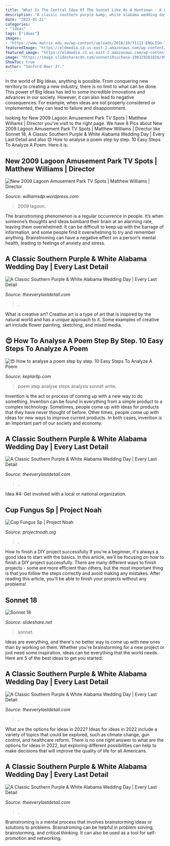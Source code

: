 ```yaml
---
title: "What Is The Central Idea Of The Sonnet Like As A Huntsman - A Classic Southern Purple &amp; White Alabama Wedding Day"
description: "A classic southern purple &amp; white alabama wedding day"
date: "2023-01-21"
categories:
- "ideas"
tags: ["ideas"]
images:
- "https://www.matrix.edu.au/wp-content/uploads/2018/10/Y1112-ENGLISH-Textual-Analysis-Planner-GREEN-PAPERBACK017-copy.png"
featuredImage: "https://eldmedia.s3.us-east-2.amazonaws.com/wp-content/uploads/2018/03/2018-03-04_0012.jpg"
featured_image: "https://eldmedia.s3.us-east-2.amazonaws.com/wp-content/uploads/2018/03/2018-03-04_0012.jpg"
image: "https://image.slidesharecdn.com/sonnet18suchona-190329201826/95/sonnet-18-6-638.jpg?cb=1553890767"
ShowToc: true
author: "Sanford Beer Jr."
---
```



In the world of Big Ideas, anything is possible. From conquering new territory to creating a new industry, there is no limit to what can be done. This power of Big Ideas has led to some incredible innovations and advances in our society. However, it can also lead to negative consequences. For example, when ideas are not properly considered or implemented, they can lead to failure and disappointment.

	

		
looking for New 2009 Lagoon Amusement Park TV Spots | Matthew Williams | Director you've visit to the right page. We have 8 Pics about New 2009 Lagoon Amusement Park TV Spots | Matthew Williams | Director like Sonnet 18, A Classic Southern Purple &amp; White Alabama Wedding Day | Every Last Detail and also 😍 How to analyse a poem step by step. 10 Easy Steps To Analyze A Poem. Here it is:
		
    
## New 2009 Lagoon Amusement Park TV Spots | Matthew Williams | Director

<img loading=lazy src="https://i1.wp.com/williamsdp.wordpress.com/files/2009/04/lagoon_a_30.jpg" onerror="this.onerror=null;this.src='https://tse1.mm.bing.net/th?id=OIP.Ffo0wg9ZUqiV9VryrJkzJQHaEK&amp;pid=15.1';" alt="New 2009 Lagoon Amusement Park TV Spots | Matthew Williams | Director">

_Source: williamsdp.wordpress.com_

>2009 lagoon. 

	

The brainstroming phenomenon is a regular occurrence in people. It’s when someone’s thoughts and ideas bombard their brain at an alarming rate, leaving them overwhelmed. It can be difficult to keep up with the barrage of information, and some people find it overwhelming to try and remember anything. Brainstroming can have a negative effect on a person’s mental health, leading to feelings of anxiety and stress.

    
## A Classic Southern Purple &amp; White Alabama Wedding Day | Every Last Detail

<img loading=lazy src="https://eldmedia.s3.us-east-2.amazonaws.com/wp-content/uploads/2018/03/2018-03-04_0017-338x506.jpg" onerror="this.onerror=null;this.src='https://tse2.mm.bing.net/th?id=OIP.NRkAMIlLmjl_6CwE9qsDaAAAAA&amp;pid=15.1';" alt="A Classic Southern Purple &amp; White Alabama Wedding Day | Every Last Detail">

_Source: theeverylastdetail.com_

>. 

	

What is creative art?
Creative art is a type of art that is inspired by the natural world and has a unique approach to it. Some examples of creative art include flower painting, sketching, and mixed media.

    
## 😍 How To Analyse A Poem Step By Step. 10 Easy Steps To Analyze A Poem

<img loading=lazy src="https://www.matrix.edu.au/wp-content/uploads/2018/10/Y1112-ENGLISH-Textual-Analysis-Planner-GREEN-PAPERBACK017-copy.png" onerror="this.onerror=null;this.src='https://tse1.mm.bing.net/th?id=OIP.3Rm8uIkoPnfN4M7nuhh5-AHaKA&amp;pid=15.1';" alt="😍 How to analyse a poem step by step. 10 Easy Steps To Analyze A Poem">

_Source: keplarllp.com_

>poem step analyse steps analysis sonnet write. 

	

Invention is the act or process of coming up with a new way to do something. Invention can be found in everything from a simple product to a complex technology. Sometimes, people come up with ideas for products that they have never thought of before. Other times, people come up with ideas for new ways to improve current products. In both cases, invention is an important part of our society and economy.

    
## A Classic Southern Purple &amp; White Alabama Wedding Day | Every Last Detail

<img loading=lazy src="https://eldmedia.s3.us-east-2.amazonaws.com/wp-content/uploads/2018/03/2018-03-04_0008-401x600.jpg" onerror="this.onerror=null;this.src='https://tse3.mm.bing.net/th?id=OIP.q7PEd2LNYW3XrT3Bb9t2WgAAAA&amp;pid=15.1';" alt="A Classic Southern Purple &amp; White Alabama Wedding Day | Every Last Detail">

_Source: theeverylastdetail.com_

>. 

	

Idea #4: Get involved with a local or national organization.
 

    
## Cup Fungus Sp | Project Noah

<img loading=lazy src="https://lh3.googleusercontent.com/TVumzvaX4Kkks8DAVfy7vB59x2O-7YelJx07-mo8OvU-DFAUgu0DNw7GlqpSTIx4SSdr0aX4AruJS5p7Yf15=s600" onerror="this.onerror=null;this.src='https://tse4.mm.bing.net/th?id=OIP.k9zDY6qV0XBgeblhrKcO_gHaFS&amp;pid=15.1';" alt="Cup Fungus Sp | Project Noah">

_Source: projectnoah.org_

>. 

	

How to finish a DIY project successfully
If you're a beginner, it's always a good idea to start with the basics. In this article, we'll be focusing on how to finish a DIY project successfully. There are many different ways to finish projects - some are more efficient than others, but the most important thing is that you follow the steps correctly and avoid making any mistakes. After reading this article, you'll be able to finish your projects without any problems!

    
## Sonnet 18

<img loading=lazy src="https://image.slidesharecdn.com/sonnet18suchona-190329201826/95/sonnet-18-6-638.jpg?cb=1553890767" onerror="this.onerror=null;this.src='https://tse1.mm.bing.net/th?id=OIP.QcWafhNKJAbx3dNRSdtTigHaFj&amp;pid=15.1';" alt="Sonnet 18">

_Source: slideshare.net_

>sonnet. 

	

Ideas are everything, and there's no better way to come up with new ones than by working on them. Whether you're brainstorming for a new project or just need some inspiration, ideas can be everything that the world needs. Here are 5 of the best ideas to get you started: 

    
## A Classic Southern Purple &amp; White Alabama Wedding Day | Every Last Detail

<img loading=lazy src="https://eldmedia.s3.us-east-2.amazonaws.com/wp-content/uploads/2018/03/2018-03-04_0012.jpg" onerror="this.onerror=null;this.src='https://tse1.mm.bing.net/th?id=OIP.5j4T9Oju7XXrY0bdqqRKeAHaLF&amp;pid=15.1';" alt="A Classic Southern Purple &amp; White Alabama Wedding Day | Every Last Detail">

_Source: theeverylastdetail.com_

>. 

	

What are the options for ideas in 2022?
Ideas for ideas in 2022 include a variety of topics that could be explored, such as climate change, gun control, and healthcare reform. There is no one right answer to what are the options for ideas in 2022, but exploring different possibilities can help to make decisions that will improve the quality of life for all Americans.

    
## A Classic Southern Purple &amp; White Alabama Wedding Day | Every Last Detail

<img loading=lazy src="https://eldmedia.s3.us-east-2.amazonaws.com/wp-content/uploads/2018/03/2018-03-04_0001-338x506.jpg" onerror="this.onerror=null;this.src='https://tse3.mm.bing.net/th?id=OIP.WVdZqPngJ-ZrWdeV-OuNtwAAAA&amp;pid=15.1';" alt="A Classic Southern Purple &amp; White Alabama Wedding Day | Every Last Detail">

_Source: theeverylastdetail.com_

>. 

	

Brainstroming is a mental process that involves brainstorming ideas or solutions to problems. Brainstroming can be helpful in problem solving, brainstorming, and critical thinking. It can also be used as a tool for self-promotion and networking.

